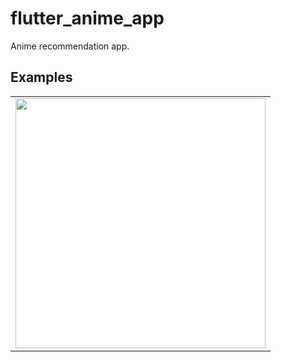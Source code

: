 # flutter_anime_app

Anime recommendation app.

## Examples
<div style="text-align: center">
    <table>
        <tr>
            <td style="text-align: center">
                <img src="https://github.com/ultra-rony/flutter_anime_app/blob/developer/screenshots/recording.gif?raw=true" width="400" alt=""/>
            </td>
        </tr>
    </table>
</div>
